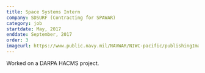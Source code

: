 ```yaml
---
title: Space Systems Intern
company: SDSURF (Contracting for SPAWAR)
category: job
startdate: May, 2017
enddate: September, 2017
order: 3
imageurl: https://www.public.navy.mil/NAVWAR/NIWC-pacific/publishingImages/Default_Site_Logo.png
---
```


Worked on a DARPA HACMS project.
